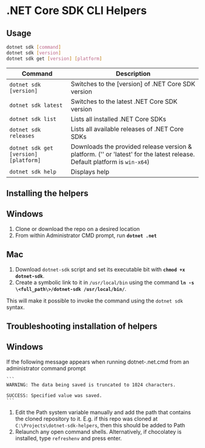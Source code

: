 # .NET Core SDK CLI Helpers

## Usage

```bash
dotnet sdk [command]
dotnet sdk [version]
dotnet sdk get [version] [platform]
```

| Command | Description |
|-|-|
| `dotnet sdk [version]` | Switches to the [version] of .NET Core SDK version |
| `dotnet sdk latest` | Switches to the latest .NET Core SDK version |
| `dotnet sdk list` | Lists all installed .NET Core SDKs |
| `dotnet sdk releases` | Lists all available releases of .NET Core SDKs |
| `dotnet sdk get [version] [platform]` | Downloads the provided release version & platform. ('' or 'latest' for the latest release. Default platform is `win-x64`) |
| `dotnet sdk help` | Displays help |

## Installing the helpers

## Windows

1. Clone or download the repo on a desired location
2. From within Administrator CMD prompt, run **`dotnet .net`**

## Mac

1. Download `dotnet-sdk` script and set its executable bit with **`chmod +x dotnet-sdk`**.
2. Create a symbolic link to it in <code>/usr/local/bin</code> using the command **`ln -s \<full_path\>/dotnet-sdk /usr/local/bin/`**.

This will make it possible to invoke the command using the <code>dotnet sdk</code> syntax.

## Troubleshooting installation of helpers

## Windows

If the following message appears when running dotnet-.net.cmd from an administrator command prompt

    ```
    WARNING: The data being saved is truncated to 1024 characters. 
                                                                
    SUCCESS: Specified value was saved.                            
    ```
    
1. Edit the Path system variable manually and add the path that contains the cloned repository to it. E.g. if this repo was cloned at `C:\Projects\dotnet-sdk-helpers`, then this should be added to Path
2. Relaunch any open command shells. Alternatively, if chocolatey is installed, type `refreshenv` and press enter.